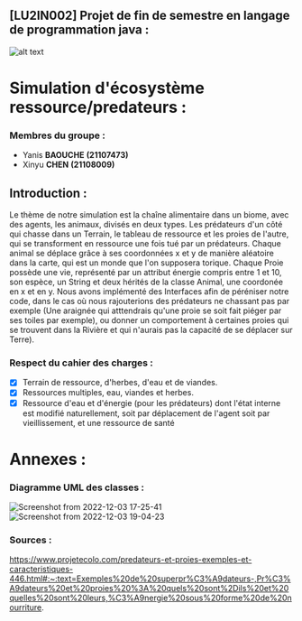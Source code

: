 ## [LU2IN002] Projet de fin de semestre en langage de programmation java : 

![alt text](https://previews.123rf.com/images/lukaves/lukaves2104/lukaves210400049/167738643-illustration-de-la-cha%C3%AEne-alimentaire-en-for%C3%AAt-pour-l-exercice-scolaire-.jpg)


# Simulation d'écosystème ressource/predateurs : 


### **Membres du groupe :**
- Yanis **BAOUCHE** __(21107473)__
- Xinyu **CHEN** __(21108009)__


## Introduction :

Le thème de notre simulation est la chaîne alimentaire dans un biome, avec des agents, les animaux, divisés en deux types. Les prédateurs d'un côté qui chasse dans un Terrain, le tableau de ressource et les proies de l'autre, qui se transforment en ressource une fois tué par un prédateurs. Chaque animal se déplace grâce à ses coordonnées x et y de manière aléatoire dans la carte, qui est un monde que l'on supposera torique. Chaque Proie possède une vie, représenté par un attribut énergie compris entre 1 et 10, son espèce, un String et deux hérités de la classe Animal, une coordonée en x et en y. 
Nous avons implémenté des Interfaces afin de péréniser notre code, dans le cas où nous rajouterions des prédateurs ne chassant pas par exemple (Une araignée qui atttendrais qu'une proie se soit fait piéger par ses toiles par exemple), ou donner un comportement à certaines proies qui se trouvent dans la Rivière et qui n'aurais pas la capacité de se déplacer sur Terre). 

### Respect du cahier des charges :
- [X] Terrain de ressource, d'herbes, d'eau et de viandes.
- [X] Ressources multiples, eau, viandes et herbes. 
- [X] Ressource d'eau et d'énergie (pour les prédateurs) dont l'état interne est modifié naturellement, soit par déplacement de l'agent soit par vieillissement, et une ressource de santé

# Annexes :
### Diagramme UML des classes : 

![Screenshot from 2022-12-03 17-25-41](https://user-images.githubusercontent.com/99649037/205451279-5caec99f-b197-4876-9a08-8d41383b0910.png)
![Screenshot from 2022-12-03 19-04-23](https://user-images.githubusercontent.com/99649037/205455425-d6104ca6-d044-4c97-9ef1-bed3a8186242.png)

### Sources :
https://www.projetecolo.com/predateurs-et-proies-exemples-et-caracteristiques-446.html#:~:text=Exemples%20de%20superpr%C3%A9dateurs-,Pr%C3%A9dateurs%20et%20proies%20%3A%20quels%20sont%2Dils%20et%20quelles%20sont%20leurs,%C3%A9nergie%20sous%20forme%20de%20nourriture.
